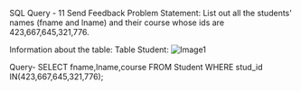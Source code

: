 SQL Query - 11
Send Feedback
Problem Statement:
List out all the students' names (fname and lname) and their course whose ids are 423,667,645,321,776.

Information about the table:
Table Student:
![Image1](https://user-images.githubusercontent.com/97792024/184967311-e28e887a-5dfb-4a97-a365-8d92ef573af9.png)

Query- SELECT fname,lname,course FROM Student WHERE stud_id IN(423,667,645,321,776); 
